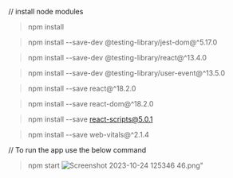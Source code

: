 // install node modules

> npm install

>npm install --save-dev @testing-library/jest-dom@^5.17.0

>npm install --save-dev @testing-library/react@^13.4.0

>npm install --save-dev @testing-library/user-event@^13.5.0

>npm install --save react@^18.2.0

>npm install --save react-dom@^18.2.0

>npm install --save react-scripts@5.0.1

>npm install --save web-vitals@^2.1.4


// To run the app use the below command

>npm start
![Screenshot 2023-10-24 125346](https://github.com/reshniVisionX/Simple_tic-tac-toe-Game---React-js/assets/138602610/0b2beb15-6ef5-413f-9ec7-b474d7795af5)
46.png"
